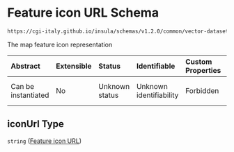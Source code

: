 # Feature icon URL Schema

```txt
https://cgi-italy.github.io/insula/schemas/v1.2.0/common/vector-dataset-render-config.schema.json#/$defs/vectorRenderModeOptions/properties/iconUrl
```

The map feature icon representation

| Abstract            | Extensible | Status         | Identifiable            | Custom Properties | Additional Properties | Access Restrictions | Defined In                                                                                                                   |
| :------------------ | :--------- | :------------- | :---------------------- | :---------------- | :-------------------- | :------------------ | :--------------------------------------------------------------------------------------------------------------------------- |
| Can be instantiated | No         | Unknown status | Unknown identifiability | Forbidden         | Allowed               | none                | [vector-dataset-render-config.schema.json\*](schemas/common/vector-dataset-render-config.schema.json) |

## iconUrl Type

`string` ([Feature icon URL](vector-dataset-render-config-defs-vector-render-mode-options-properties-feature-icon-url.md))
